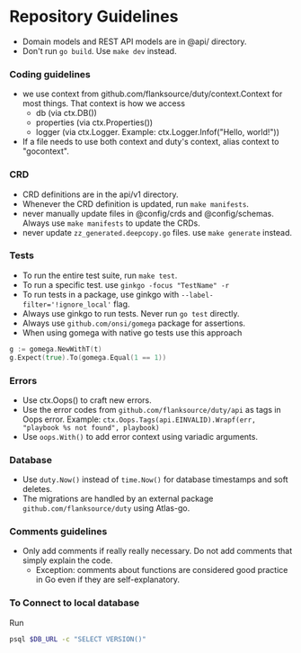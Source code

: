 # Repository Guidelines

- Domain models and REST API models are in @api/ directory.
- Don't run `go build`. Use `make dev` instead.

### Coding guidelines

- we use context from github.com/flanksource/duty/context.Context for most things. That context is how we access
  - db (via ctx.DB())
  - properties (via ctx.Properties())
  - logger (via ctx.Logger. Example: ctx.Logger.Infof("Hello, world!"))
- If a file needs to use both context and duty's context, alias context to "gocontext".

### CRD

- CRD definitions are in the api/v1 directory.
- Whenever the CRD definition is updated, run `make manifests`.
- never manually update files in @config/crds and @config/schemas. Always use `make manifests` to update the CRDs.
- never update `zz_generated.deepcopy.go` files. use `make generate` instead.

### Tests

- To run the entire test suite, run `make test`.
- To run a specific test. use `ginkgo -focus "TestName" -r`
- To run tests in a package, use ginkgo with `--label-filter='!ignore_local'` flag.
- Always use ginkgo to run tests. Never run `go test` directly.
- Always use `github.com/onsi/gomega` package for assertions.
- When using gomega with native go tests use this approach

```go
g := gomega.NewWithT(t)
g.Expect(true).To(gomega.Equal(1 == 1))
```

### Errors

- Use ctx.Oops() to craft new errors.
- Use the error codes from `github.com/flanksource/duty/api` as tags in Oops error.
  Example: `ctx.Oops.Tags(api.EINVALID).Wrapf(err, "playbook %s not found", playbook)`
- Use `oops.With()` to add error context using variadic arguments.

### Database

- Use `duty.Now()` instead of `time.Now()` for database timestamps and soft deletes.
- The migrations are handled by an external package `github.com/flanksource/duty` using Atlas-go.

### Comments guidelines

- Only add comments if really really necessary. Do not add comments that simply explain the code.
  - Exception: comments about functions are considered good practice in Go even if they are self-explanatory.

### To Connect to local database

Run

```sh
psql $DB_URL -c "SELECT VERSION()"
```
